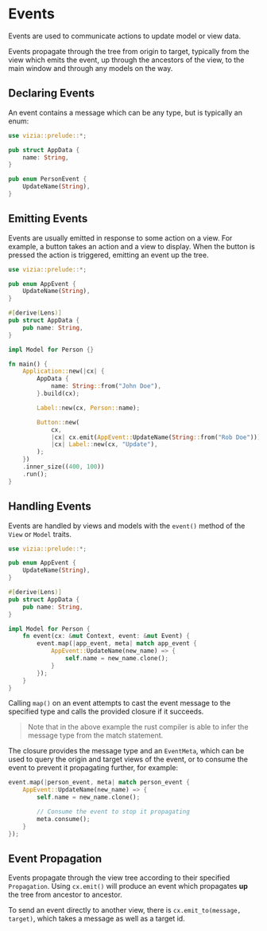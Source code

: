 # Events

Events are used to communicate actions to update model or view data.

Events propagate through the tree from origin to target, typically from the view which emits the event, up through the ancestors of the view, to the main window and through any models on the way.

## Declaring Events

An event contains a message which can be any type, but is typically an enum:

```rust
use vizia::prelude::*;

pub struct AppData {
    name: String,
}

pub enum PersonEvent {
    UpdateName(String),
}
```

## Emitting Events

Events are usually emitted in response to some action on a view. For example, a button takes an action and a view to display. When the button is pressed the action is triggered, emitting an event up the tree.

```rust
use vizia::prelude::*;

pub enum AppEvent {
    UpdateName(String),
}

#[derive(Lens)]
pub struct AppData {
    pub name: String,
}

impl Model for Person {}

fn main() {
    Application::new(|cx| {
        AppData {
            name: String::from("John Doe"),
        }.build(cx);

        Label::new(cx, Person::name);

        Button::new(
            cx,
            |cx| cx.emit(AppEvent::UpdateName(String::from("Rob Doe"))),
            |cx| Label::new(cx, "Update"),
        );
    })
    .inner_size((400, 100))
    .run();
}
```

## Handling Events

Events are handled by views and models with the `event()` method of the `View` or `Model` traits.

```rust
use vizia::prelude::*;

pub enum AppEvent {
    UpdateName(String),
}

#[derive(Lens)]
pub struct AppData {
    pub name: String,
}

impl Model for Person {
    fn event(cx: &mut Context, event: &mut Event) {
        event.map(|app_event, meta| match app_event {
            AppEvent::UpdateName(new_name) => {
                self.name = new_name.clone();
            }
        });
    }
}
```

Calling `map()` on an event attempts to cast the event message to the specified type and calls the provided closure if it succeeds.

> Note that in the above example the rust compiler is able to infer the message type from the match statement.

The closure provides the message type and an `EventMeta`, which can be used to query the origin and target views of the event, or to consume the event to prevent it propagating further, for example:

```rust
event.map(|person_event, meta| match person_event {
    AppEvent::UpdateName(new_name) => {
        self.name = new_name.clone();

        // Consume the event to stop it propagating
        meta.consume();
    }
});
```

## Event Propagation

Events propagate through the view tree according to their specified `Propagation`. Using `cx.emit()` will produce an event which propagates **up** the tree from ancestor to ancestor.

To send an event directly to another view, there is `cx.emit_to(message, target)`, which takes a message as well as a target id.

<!-- Events propagate through the view tree, and how an event propagates is specific to the event type. However, usually a platform event will propagate down the tree to the target view or model, and a user event will propagate up the tree to the target view or model. -->
